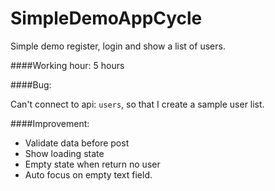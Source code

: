 # SimpleDemoAppCycle
Simple demo register, login and show a list of users. 

####Working hour: 
5 hours

####Bug: 

Can't connect to api: `users`, so that I create a sample user list. 

####Improvement: 
- Validate data before post 
- Show loading state 
- Empty state when return no user
- Auto focus on empty text field. 

